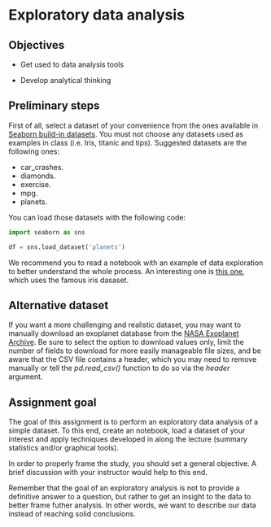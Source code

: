 # Exploratory data analysis

## Objectives

* Get used to data analysis tools

* Develop analytical thinking

## Preliminary steps

First of all, select a dataset of your convenience from the ones available in [Seaborn build-in datasets](https://github.com/mwaskom/seaborn-data). You must not choose any datasets used as examples in class (i.e. Iris, titanic and tips). Suggested datasets are the following ones:

* car_crashes.
* diamonds.
* exercise. 
* mpg.
* planets.

You can load those datasets with the following code:

```Python
import seaborn as sns

df = sns.load_dataset('planets')
```

We recommend you to read a notebook with an example of data exploration to better understand the whole process. An interesting one is [this one](https://www.geeksforgeeks.org/exploratory-data-analysis-on-iris-dataset/), which uses the famous iris dasaset.

## Alternative dataset
If you want a more challenging and realistic dataset, you may want to manually download an exoplanet database from the [NASA Exoplanet Archive](https://exoplanetarchive.ipac.caltech.edu/index.html). Be sure to select the option to download values only, limit the number of fields to download for more easily manageable file sizes, and be aware that the CSV file contains a header, which you may need to remove manually or tell the *pd.read_csv()* function to do so via the *header* argument.

## Assignment goal

The goal of this assignment is to perform an exploratory data analysis of a simple dataset. To this end, create an notebook, load a dataset of your interest and apply techniques developed in along the lecture (summary statistics and/or graphical tools).

In order to properly frame the study, you should set a general objective. A brief discussion with your instructor would help to this end.

Remember that the goal of an exploratory analysis is not to provide a definitive answer to a question, but rather to get an insight to the data to better frame futher analysis. In other words, we want to describe our data instead of reaching solid conclusions.
